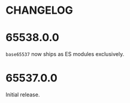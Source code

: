 # CHANGELOG

# 65538.0.0

`base65537` now ships as ES modules exclusively.

# 65537.0.0

Initial release.
